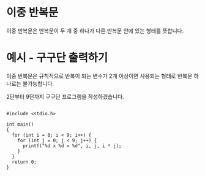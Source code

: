 # 이중 반복문

이중 반복문은 반복문이 두 개 중 하나가 다른 반복문 안에 있는 형태를 뜻합니다.

# 예시 - 구구단 출력하기

이중 반복문은 규칙적으로 반복이 되는 변수가 2개 이상이면 사용되는 형태로 반복문 하나로는 불가능합니다.

2단부터 9단까지 구구단 프로그램을 작성하겠습니다.

<pre>
<code>
#include &lt;stdio.h>

int main()
{
  for (int i = 0; i < 9; i++) {
    for (int j = 0; j < 9; j++) {
      printf("%d x %d = %d", i, j, i * j);
    }
  }
  return 0;
}
</code>
</pre>

